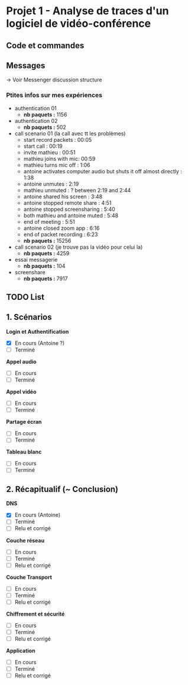 # Projet 1 - Analyse de traces d'un logiciel de vidéo-conférence

## Code et commandes

## Messages

-> Voir Messenger discussion structure

### Ptites infos sur mes expériences

- authentication 01  
  - **nb paquets :** 1156
- authentication 02  
  - **nb paquets :** 502
- call scenario 01 (la call avec tt les problèmes)  
  - start record packets : 00:05
  - start call : 00:19
  - invite mathieu : 00:51
  - mathieu joins with mic: 00:59
  - mathieu turns mic off : 1:06
  - antoine activates computer audio but shuts it off almost directly : 1:38
  - antoine unmutes : 2:19
  - mathieu unmuted : ? between 2:19 and 2:44
  - antoine shared his screen : 3:48
  - antoine stopped remote share : 4:51
  - antoine stopped screensharing : 5:40
  - both mathieu and antoine muted : 5:48
  - end of meeting : 5:51
  - antoine closed zoom app : 6:16
  - end of packet recording : 6:23
  - **nb paquets :** 15256
- call scenario 02  (je trouve pas la vidéo pour celui la)
  - **nb paquets :** 4259
- essai messagerie  
  - **nb paquets :** 104
- screenshare  
  - **nb paquets :** 7917

## TODO List

## 1. Scénarios

**Login et Authentification**
- [x] En cours (Antoine ?)
- [ ] Terminé

**Appel audio**
- [ ] En cours
- [ ] Terminé

**Appel vidéo**
- [ ] En cours
- [ ] Terminé

**Partage écran**
- [ ] En cours
- [ ] Terminé

**Tableau blanc**
- [ ] En cours
- [ ] Terminé

## 2. Récapitualif (~ Conclusion)

**DNS**  

- [x] En cours (Antoine)  
- [ ] Terminé  
- [ ] Relu et corrigé  

**Couche réseau**

- [ ] En cours  
- [ ] Terminé  
- [ ] Relu et corrigé  

**Couche Transport**  

- [ ] En cours  
- [ ] Terminé  
- [ ] Relu et corrigé  

**Chiffrement et sécurité**  

- [ ] En cours  
- [ ] Terminé  
- [ ] Relu et corrigé  

**Application**  

- [ ] En cours  
- [ ] Terminé  
- [ ] Relu et corrigé  
